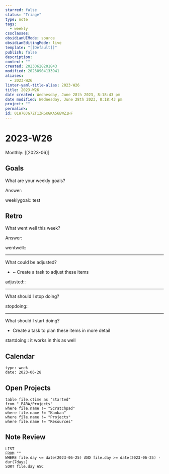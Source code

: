 ```yaml
---
starred: false
status: "Triage"
type: note
tags:
  - weekly
cssclasses: 
obsidianUIMode: source
obsidianEditingMode: live
template: "[[Default]]"
publish: false
description: 
context: ""
created: 20230628201843
modified: 20230904133941
aliases:
  - 2023-W26
linter-yaml-title-alias: 2023-W26
title: 2023-W26
date created: Wednesday, June 28th 2023, 8:18:43 pm
date modified: Wednesday, June 28th 2023, 8:18:43 pm
project: ""
permalink: 
id: 01H70JG7ZT1ZRGKGKA56BWZ1HF
---
```


# 2023-W26

Monthly: [[2023-06]]

## Goals

What are your weekly goals?

Answer:

weeklygoal:: test

## Retro

What went well this week?

Answer:

wentwell::

---

What could be adjusted?

- ~ Create a task to adjust these items

adjusted::

---

What should I stop doing?

stopdoing::

---

What should I start doing?

- Create a task to plan these items in more detail

startdoing:: it works in this as well

## Calendar

```gEvent
type: week
date: 2023-06-28
```

## Open Projects

```
table file.ctime as "started"
from "_PARA/Projects"
where file.name != "Scratchpad"
where file.name != "Kanban"
where file.name != "Projects"
where file.name != "Resources"
```

## Note Review

```
LIST
FROM ""
WHERE file.day <= date(2023-06-25) AND file.day >= date(2023-06-25) - dur(7days)
SORT file.day ASC
```
